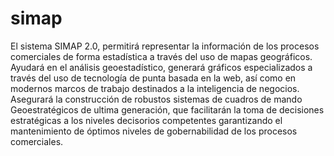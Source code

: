 # simap
El sistema SIMAP 2.0, permitirá representar la información de los procesos comerciales  de forma estadística a través del uso de mapas geográficos. Ayudará en el análisis geoestadístico, generará gráficos especializados a través del uso de tecnología de punta basada en la web, así como en modernos marcos de trabajo destinados a la inteligencia de negocios. Asegurará la construcción de robustos sistemas de cuadros de mando Geoestratégicos de ultima generación, que facilitarán la toma de decisiones estratégicas a los niveles decisorios competentes garantizando el mantenimiento de óptimos niveles de gobernabilidad de los procesos comerciales. 
